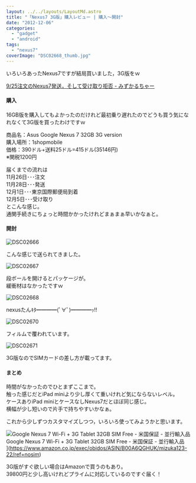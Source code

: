 ```yaml
---
layout: ../../layouts/LayoutMd.astro
title: "「Nexus7 3G版」購入レビュー | 購入～開封"
date: "2012-12-06"
categories: 
  - "gadget"
  - "android"
tags: 
  - "nexus7"
coverImage: "DSC02668_thumb.jpg"
---
```


いろいろあったNexus7ですが結局買いました，3G版をｗ

[9/25注文のNexus7発送，そして受け取り拒否 \- みずかるちゃー](https://mizuka123.net/archive/2145/)

#### 購入

16GB版を購入してもよかったのだけれど最初乗り遅れたのでどうも買う気になれなくて3G版を買ったわけですｗ

商品名：Asus Google Nexus 7 32GB 3G version  
購入場所：1shopmobile  
価格：390ドル+送料25ドル=415ドル(35146円)  
※関税1200円

届くまでの流れは  
11月26日･･･注文  
11月28日･･･発送  
12月1日･･･東京国際郵便局到着  
12月5日･･･受け取り  
とこんな感じ。  
通関手続きにちょっと時間かかったけれどまぁまぁ早いかなぁと。

#### 開封

![DSC02666](/archive/images/DSC02666_thumb.jpg "DSC02666")


こんな感じで送られてきました。

![DSC02667](/archive/images/DSC02667_thumb.jpg "DSC02667")


段ボールを開けるとパッケージが。  
緩衝材はなかったですｗ

![DSC02668](/archive/images/DSC02668_thumb.jpg "DSC02668")


nexusたんｷﾀ━━━━(ﾟ∀ﾟ)━━━━ｯ!!

![DSC02670](/archive/images/DSC02670_thumb.jpg "DSC02670")


フィルムで覆われています。

![DSC02671](/archive/images/DSC02671_thumb.jpg "DSC02671")


3G版なのでSIMカードの差し方が載ってます。

#### まとめ

時間がなかったのでひとまずここまで。  
触った感じだとiPad miniより少し厚くて重いけれど気にならないレベル。  
ケースありiPad miniとケースなしNexus7だとほぼ同じ感じ。  
横幅が少し短いので片手で持ちやすいかなぁ。

これから少しずつカスタマイズしつつ，いろいろ使ってみようかと思います。

![Google Nexus 7 Wi-Fi + 3G Tablet 32GB SIM Free - 米国保証 - 並行輸入品](/archive/images/41OjNcR2FTL._SL160_.jpg)  
Google Nexus 7 Wi-Fi + 3G Tablet 32GB SIM Free - 米国保証 - 並行輸入品  
](https://www.amazon.co.jp/exec/obidos/ASIN/B00A6QGHUK/mizuka123-22/ref=nosim)

3G版がすぐ欲しい場合はAmazonで買うのもあり。  
39800円と少し高いけれどプライムに対応しているのですぐ届く！
